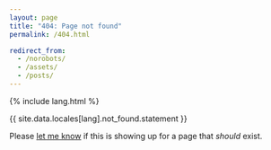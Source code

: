 ```yaml
---
layout: page
title: "404: Page not found"
permalink: /404.html

redirect_from:
  - /norobots/
  - /assets/
  - /posts/
---
```


{% include lang.html %}

<p class="lead">{{ site.data.locales[lang].not_found.statement }}</p>

Please [let me know](mailto:contact@kentmakes.games) if this is showing up for a page that *should* exist.
